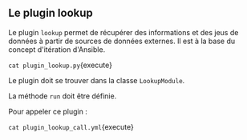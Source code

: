 ## Le plugin lookup

Le plugin `lookup` permet de récupérer des informations et des jeus de données à partir de sources de données externes. Il est à la base du concept d'itération d'Ansible.

`cat plugin_lookup.py`{execute}

Le plugin doit se trouver dans la classe `LookupModule`.

La méthode `run` doit être définie.

Pour appeler ce plugin :

`cat plugin_lookup_call.yml`{execute}
